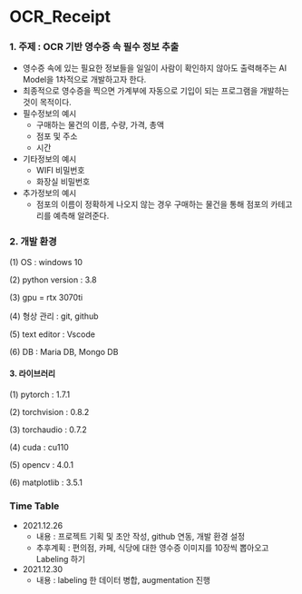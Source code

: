 # OCR_Receipt
### 1. 주제 : OCR 기반 영수증 속 필수 정보 추출
- 영수증 속에 있는 필요한 정보들을 일일이 사람이 확인하지 않아도 출력해주는 AI Model을 1차적으로 개발하고자 한다.
- 최종적으로 영수증을 찍으면 가계부에 자동으로 기입이 되는 프로그램을 개발하는 것이 목적이다.
- 필수정보의 예시
    - 구매하는 물건의 이름, 수량, 가격, 총액
    - 점포 및 주소
    - 시간
- 기타정보의 예시
    - WIFI 비밀번호
    - 화장실 비밀번호
- 추가정보의 예시
    - 점포의 이름이 정확하게 나오지 않는 경우 구매하는 물건을 통해 점포의 카테고리를 예측해 알려준다.

### 2. 개발 환경
(1) OS : windows 10

(2) python version : 3.8

(3) gpu = rtx 3070ti

(4) 형상 관리 : git, github

(5) text editor : Vscode

(6) DB : Maria DB, Mongo DB

#### 3. 라이브러리 
(1) pytorch : 1.7.1

(2) torchvision : 0.8.2

(3) torchaudio : 0.7.2

(4) cuda : cu110

(5) opencv : 4.0.1

(6) matplotlib : 3.5.1

### Time Table
- 2021.12.26
    - 내용 : 프로젝트 기획 및 초안 작성, github 연동, 개발 환경 설정 
    - 추후계획 : 편의점, 카페, 식당에 대한 영수증 이미지를 10장씩 뽑아오고 Labeling 하기 
- 2021.12.30
    - 내용 : labeling 한 데이터 병합, augmentation 진행